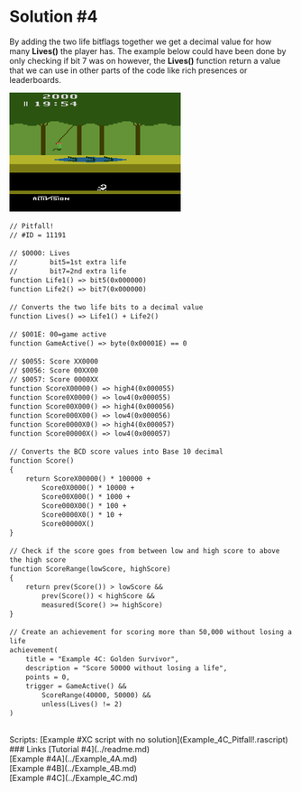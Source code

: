 # Solution #4
By adding the two life bitflags together we get a decimal value for how many **Lives()** the player has.  The example below could have been done by only checking if bit 7 was on however, the **Lives()** function return a value that we can use in other parts of the code like rich presences or leaderboards.
 
![Pitfall Harry swinging over a pond of crocodiles](Pitfall_Vine_Swing.png)
```
// Pitfall!
// #ID = 11191

// $0000: Lives
//        bit5=1st extra life
//        bit7=2nd extra life
function Life1() => bit5(0x000000)
function Life2() => bit7(0x000000)

// Converts the two life bits to a decimal value
function Lives() => Life1() + Life2()

// $001E: 00=game active
function GameActive() => byte(0x00001E) == 0

// $0055: Score XX0000
// $0056: Score 00XX00
// $0057: Score 0000XX
function ScoreX00000() => high4(0x000055)
function Score0X0000() => low4(0x000055)
function Score00X000() => high4(0x000056)
function Score000X00() => low4(0x000056)
function Score0000X0() => high4(0x000057)
function Score00000X() => low4(0x000057)

// Converts the BCD score values into Base 10 decimal
function Score()
{
    return ScoreX00000() * 100000 +
        Score0X0000() * 10000 +
        Score00X000() * 1000 +
        Score000X00() * 100 +
        Score0000X0() * 10 +
        Score00000X()
}

// Check if the score goes from between low and high score to above the high score
function ScoreRange(lowScore, highScore)
{
    return prev(Score()) > lowScore &&
        prev(Score()) < highScore &&
        measured(Score() >= highScore)
}

// Create an achievement for scoring more than 50,000 without losing a life
achievement(
    title = "Example 4C: Golden Survivor", 
    description = "Score 50000 without losing a life", 
    points = 0,
    trigger = GameActive() && 
        ScoreRange(40000, 50000) && 
        unless(Lives() != 2)
) 
```
<br>
Scripts: [Example #XC script with no solution](Example_4C_Pitfall!.rascript)<br>
### Links
[Tutorial #4](../readme.md)<br>
[Example #4A](../Example_4A.md)<br>
[Example #4B](../Example_4B.md)<br>
[Example #4C](../Example_4C.md)